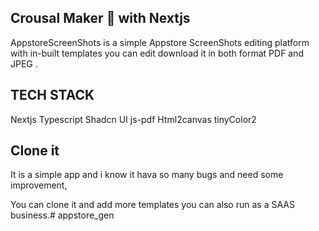 ## Crousal Maker 📖 with Nextjs

AppstoreScreenShots is a simple Appstore ScreenShots editing platform with in-built templates you can edit download it in both format PDF and JPEG .

## TECH STACK

Nextjs
Typescript
Shadcn UI
js-pdf
Html2canvas
tinyColor2

## Clone it

It is a simple app and i know it hava so many bugs and need some improvement,

You can clone it and add more templates you can also run as a SAAS business.# appstore_gen
